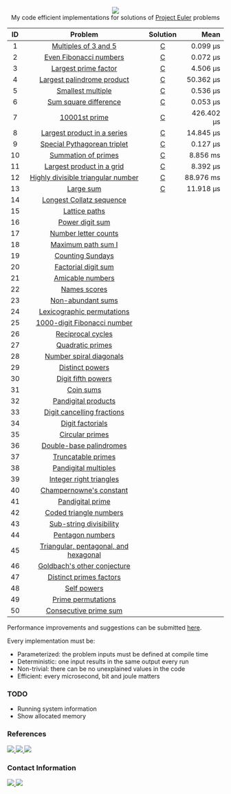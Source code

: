 <p align="center">
  <a href="https://projecteuler.net">
    <img src="https://projecteuler.net/images/clipart/euler_portrait.png">
  </a>
  <br>My code efficient implementations for solutions of <a href="https://projecteuler.net">Project Euler</a> problems</br>
</p>

| ID  | Problem                                                                      | Solution                                                                                 | Mean       |
| :-: | :--------------------------------------------------------------------------: | :--------------------------------------------------------------------------------------: | ---------: |
| 1   | [Multiples of 3 and 5](https://projecteuler.net/problem=1)                   | [C](https://github.com/KimTisott/ProjectEuler-Solutions/blob/main/Solutions/problem1.c)  |   0.099 μs |
| 2   | [Even Fibonacci numbers](https://projecteuler.net/problem=2)                 | [C](https://github.com/KimTisott/ProjectEuler-Solutions/blob/main/Solutions/problem2.c)  |   0.072 μs |
| 3   | [Largest prime factor](https://projecteuler.net/problem=3)                   | [C](https://github.com/KimTisott/ProjectEuler-Solutions/blob/main/Solutions/problem3.c)  |   4.506 μs |
| 4   | [Largest palindrome product](https://projecteuler.net/problem=4)             | [C](https://github.com/KimTisott/ProjectEuler-Solutions/blob/main/Solutions/problem4.c)  |  50.362 μs |
| 5   | [Smallest multiple](https://projecteuler.net/problem=5)                      | [C](https://github.com/KimTisott/ProjectEuler-Solutions/blob/main/Solutions/problem5.c)  |   0.536 μs |
| 6   | [Sum square difference](https://projecteuler.net/problem=6)                  | [C](https://github.com/KimTisott/ProjectEuler-Solutions/blob/main/Solutions/problem6.c)  |   0.053 μs |
| 7   | [10001st prime](https://projecteuler.net/problem=7)                          | [C](https://github.com/KimTisott/ProjectEuler-Solutions/blob/main/Solutions/problem7.c)  | 426.402 μs |
| 8   | [Largest product in a series](https://projecteuler.net/problem=8)            | [C](https://github.com/KimTisott/ProjectEuler-Solutions/blob/main/Solutions/problem8.c)  |  14.845 μs |
| 9   | [Special Pythagorean triplet](https://projecteuler.net/problem=9)            | [C](https://github.com/KimTisott/ProjectEuler-Solutions/blob/main/Solutions/problem9.c)  |   0.127 μs |
| 10  | [Summation of primes](https://projecteuler.net/problem=10)                   | [C](https://github.com/KimTisott/ProjectEuler-Solutions/blob/main/Solutions/problem10.c) |   8.856 ms |
| 11  | [Largest product in a grid](https://projecteuler.net/problem=11)             | [C](https://github.com/KimTisott/ProjectEuler-Solutions/blob/main/Solutions/problem11.c) |   8.392 μs |
| 12  | [Highly divisible triangular number](https://projecteuler.net/problem=12)    | [C](https://github.com/KimTisott/ProjectEuler-Solutions/blob/main/Solutions/problem12.c) |  88.976 ms |
| 13  | [Large sum](https://projecteuler.net/problem=13)                             | [C](https://github.com/KimTisott/ProjectEuler-Solutions/blob/main/Solutions/problem13.c) |  11.918 μs |
| 14  | [Longest Collatz sequence](https://projecteuler.net/problem=14)              | 
| 15  | [Lattice paths](https://projecteuler.net/problem=15)                         | 
| 16  | [Power digit sum](https://projecteuler.net/problem=16)                       | 
| 17  | [Number letter counts](https://projecteuler.net/problem=17)                  | 
| 18  | [Maximum path sum I](https://projecteuler.net/problem=18)                    | 
| 19  | [Counting Sundays](https://projecteuler.net/problem=19)                      | 
| 20  | [Factorial digit sum](https://projecteuler.net/problem=20)                   | 
| 21  | [Amicable numbers](https://projecteuler.net/problem=21)                      | 
| 22  | [Names scores](https://projecteuler.net/problem=22)                          | 
| 23  | [Non-abundant sums](https://projecteuler.net/problem=23)                     | 
| 24  | [Lexicographic permutations](https://projecteuler.net/problem=24)            | 
| 25  | [1000-digit Fibonacci number](https://projecteuler.net/problem=25)           | 
| 26  | [Reciprocal cycles](https://projecteuler.net/problem=26)                     | 
| 27  | [Quadratic primes](https://projecteuler.net/problem=27)                      | 
| 28  | [Number spiral diagonals](https://projecteuler.net/problem=28)               | 
| 29  | [Distinct powers](https://projecteuler.net/problem=29)                       | 
| 30  | [Digit fifth powers](https://projecteuler.net/problem=30)                    | 
| 31  | [Coin sums](https://projecteuler.net/problem=31)                             | 
| 32  | [Pandigital products](https://projecteuler.net/problem=32)                   | 
| 33  | [Digit cancelling fractions](https://projecteuler.net/problem=33)            | 
| 34  | [Digit factorials](https://projecteuler.net/problem=34)                      | 
| 35  | [Circular primes](https://projecteuler.net/problem=35)                       | 
| 36  | [Double-base palindromes](https://projecteuler.net/problem=36)               | 
| 37  | [Truncatable primes](https://projecteuler.net/problem=37)                    | 
| 38  | [Pandigital multiples](https://projecteuler.net/problem=38)                  | 
| 39  | [Integer right triangles](https://projecteuler.net/problem=39)               | 
| 40  | [Champernowne's constant](https://projecteuler.net/problem=40)               | 
| 41  | [Pandigital prime](https://projecteuler.net/problem=41)                      | 
| 42  | [Coded triangle numbers](https://projecteuler.net/problem=42)                | 
| 43  | [Sub-string divisibility](https://projecteuler.net/problem=43)               | 
| 44  | [Pentagon numbers](https://projecteuler.net/problem=44)                      | 
| 45  | [Triangular, pentagonal, and hexagonal](https://projecteuler.net/problem=45) | 
| 46  | [Goldbach's other conjecture](https://projecteuler.net/problem=46)           | 
| 47  | [Distinct primes factors](https://projecteuler.net/problem=47)               | 
| 48  | [Self powers](https://projecteuler.net/problem=48)                           | 
| 49  | [Prime permutations](https://projecteuler.net/problem=49)                    | 
| 50  | [Consecutive prime sum](https://projecteuler.net/problem=50)                 | 

Performance improvements and suggestions can be submitted [here](https://github.com/KimTisott/ProjectEuler-Solutions/issues/new).

Every implementation must be:
- Parameterized: the problem inputs must be defined at compile time
- Deterministic: one input results in the same output every run
- Non-trivial: there can be no unexplained values in the code
- Efficient: every microsecond, bit and joule matters

### TODO

- Running system information
- Show allocated memory

### References

<a href="https://projecteuler.net">
  <img src="https://projecteuler.net/themes/20210213/logo_default.png">
</a>
<a href="https://projecteuler.chat">
  <img src="https://projecteuler.chat/ext/euler13/pechat/styles/prosilver/theme/images/site_logo.png">
</a>
<a href="https://mathoverflow.net">
  <img src="https://cdn.sstatic.net/Sites/mathoverflow/Img/logo.svg?v=3a674b060adf">
</a>

### Contact Information

<a href="https://www.linkedin.com/in/kim-tisott-58133815b">
  <img src="https://cdn2.iconfinder.com/data/icons/social-media-2285/512/1_Linkedin_unofficial_colored_svg-64.png">
</a>
<a href="https://www.hackerrank.com/kim_nicolay">
  <img src="https://cdn4.iconfinder.com/data/icons/logos-and-brands/512/160_Hackerrank_logo_logos-64.png">
</a>
